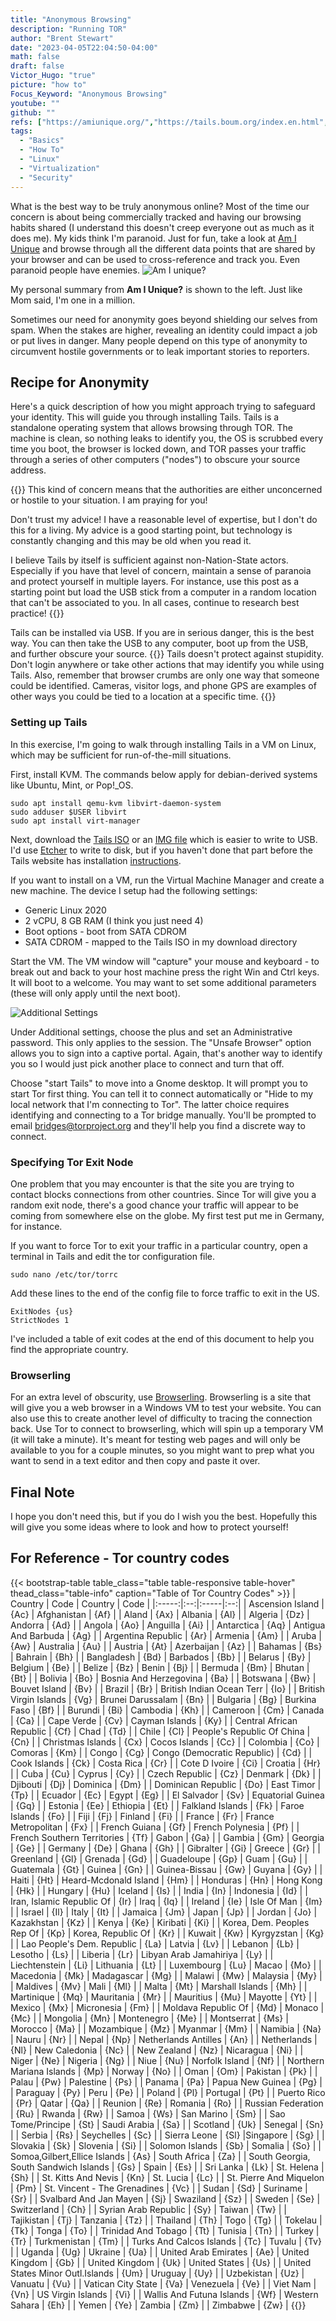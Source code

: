 ```yaml
---
title: "Anonymous Browsing"
description: "Running TOR"
author: "Brent Stewart"
date: "2023-04-05T22:04:50-04:00"
math: false
draft: false
Victor_Hugo: "true"
picture: "how to"
Focus_Keyword: "Anonymous Browsing"
youtube: ""
github: ""
refs: ["https://amiunique.org/","https://tails.boum.org/index.en.html","https://www.browserling.com/"]
tags:
  - "Basics"
  - "How To"
  - "Linux"
  - "Virtualization"
  - "Security"
---
```


What is the best way to be truly anonymous online?  Most of the time our concern is about being commercially tracked and having our browsing habits shared (I understand this doesn't creep everyone out as much as it does me).  My kids think I'm paranoid.  Just for fun, take a look at [Am I Unique](https://amiunique.org) and browse through all the different data points that are shared by your browser and can be used to cross-reference and track you.  Even paranoid people have enemies.
![Am I unique?](/230407_amiunique.png#floatleft)

My personal summary from __Am I Unique?__ is shown to the left.  Just like Mom said, I'm one in a million.

Sometimes our need for anonymity goes beyond shielding our selves from spam.  When the stakes are higher, revealing an identity could impact a job or put lives in danger.  Many people depend on this type of anonymity to circumvent hostile governments or to leak important stories to reporters.

## Recipe for Anonymity
Here's a quick description of how you might approach trying to safeguard your identity.  This will guide you through installing Tails.  Tails is a standalone operating system that allows browsing through TOR.  The machine is clean, so nothing leaks to identify you, the OS is scrubbed every time you boot, the browser is locked down, and TOR passes your traffic through a series of other computers ("nodes") to obscure your source address.

{{<danger title="Danger">}}
This kind of concern means that the authorities are either unconcerned or hostile to your situation.  I am praying for you!

Don't trust my advice!  I have a reasonable level of expertise, but I don't do this for a living.  My advice is a good starting point, but technology is constantly changing and this may be old when you read it.  

I believe Tails by itself is sufficient against non-Nation-State actors.  Especially if you have that level of concern, maintain a sense of paranoia and protect yourself in multiple layers.  For instance, use this post as a starting point but load the USB stick from a computer in a random location that can't be associated to you.  In all cases, continue to research best practice!
{{</danger>}}

Tails can be installed via USB.  If you are in serious danger, this is the best way.  You can then take the USB to any computer, boot up from the USB, and further obscure your source.
{{<danger title="Danger">}}
Tails doesn't protect against stupidity.  Don't login anywhere or take other actions that may identify you while using Tails.  Also, remember that browser crumbs are only one way that someone could be identified.  Cameras, visitor logs, and phone GPS are examples of other ways you could be tied to a location at a specific time.
{{</danger>}}

### Setting up Tails
In this exercise, I'm going to walk through installing Tails in a VM on Linux, which may be sufficient for run-of-the-mill situations.

First, install KVM.  The commands below apply for debian-derived systems like Ubuntu, Mint, or Pop!_OS.

    sudo apt install qemu-kvm libvirt-daemon-system
    sudo adduser $USER libvirt
    sudo apt install virt-manager

Next, download the [Tails ISO](https://tails.boum.org/install/dvd/index.en.html) or an [IMG file](https://tails.boum.org/install/download/) which is easier to write to USB.  I'd use [Etcher](https://www.google.com/url?sa=t&rct=j&q=&esrc=s&source=web&cd=&cad=rja&uact=8&ved=2ahUKEwio88TRvZr-AhVXIUQIHej7AqwQFnoECCAQAQ&url=https%3A%2F%2Fwww.balena.io%2Fetcher&usg=AOvVaw0UNPm_qcksmQ1aL8D-5gLD) to write to disk, but if you haven't done that part before the Tails website has installation [instructions](https://tails.boum.org/install/index.en.html). 

If you want to install on a VM, run the Virtual Machine Manager and create a new machine.  The device I setup had the following settings:
* Generic Linux 2020
* 2 vCPU, 8 GB RAM (I think you just need 4)
* Boot options - boot from SATA CDROM
* SATA CDROM - mapped to the Tails ISO in my download directory

Start the VM.  The VM window will "capture" your mouse and keyboard - to break out and back to your host machine press the right Win and Ctrl keys.  It will boot to a welcome.  You may want to set some additional parameters (these will only apply until the next boot).

![Additional Settings](/230407_tailsadditionalsettings.png#floatsmallright)

Under Additional settings, choose the plus and set an Administrative password.  This only applies to the session.  The "Unsafe Browser" option allows you to sign into a captive portal.  Again, that's another way to identify you so I would just pick another place to connect and turn that off.

Choose "start Tails" to move into a Gnome desktop.  It will prompt you to start Tor first thing.  You can tell it to connect automatically or "Hide to my local network that I'm connecting to Tor".  The latter choice requires identifying and connecting to a Tor bridge manually.  You'll be prompted to email bridges@torproject.org and they'll help you find a discrete way to connect.

### Specifying Tor Exit Node
One problem that you may encounter is that the site you are trying to contact blocks connections from other countries.  Since Tor will give you a random exit node, there's a good chance your traffic will appear to be coming from somewhere else on the globe.  My first test put me in Germany, for instance.

If you want to force Tor to exit your traffic in a particular country, open a terminal in Tails and edit the tor configuration file.

    sudo nano /etc/tor/torrc

Add these lines to the end of the config file to force traffic to exit in the US.  

    ExitNodes {us}
    StrictNodes 1

I've included a table of exit codes at the end of this document to help you find the appropriate country.

### Browserling
For an extra level of obscurity, use [Browserling](https://www.browserling.com/).  Browserling is a site that will give you a web browser in a Windows VM to test your website.  You can also use this to create another level of difficulty to tracing the connection back.  Use Tor to connect to browserling, which will spin up a temporary VM (it will take a minute).  It's meant for testing web pages and will only be available to you for a couple minutes, so you might want to prep what you want to send in a text editor and then copy and paste it over.  

## Final Note
I hope you don't need this, but if you do I wish you the best.  Hopefully this will give you some ideas where to look and how to protect yourself!

## For Reference -  Tor country codes
{{< bootstrap-table table_class="table table-responsive table-hover" thead_class="table-info" caption="Table of Tor Country Codes" >}}
| Country | Code | Country | Code |
|:-----:|:--:|:-----|:--:|
| Ascension Island | {Ac} | Afghanistan | {Af} |
| Aland | {Ax} | Albania | {Al} |
| Algeria | {Dz} | Andorra | {Ad} |
| Angola | {Ao} | Anguilla | {Ai} |
| Antarctica | {Aq} | Antigua And Barbuda | {Ag} |
| Argentina Republic | {Ar} | Armenia | {Am} |
| Aruba | {Aw} | Australia | {Au} |
| Austria | {At} | Azerbaijan | {Az} |
| Bahamas | {Bs} | Bahrain | {Bh} |
| Bangladesh | {Bd} | Barbados | {Bb} |
| Belarus | {By} | Belgium | {Be} |
| Belize | {Bz} | Benin | {Bj} |
| Bermuda | {Bm} | Bhutan | {Bt} |
| Bolivia | {Bo} | Bosnia And Herzegovina | {Ba} |
| Botswana | {Bw} | Bouvet Island | {Bv} |
| Brazil | {Br} | British Indian Ocean Terr | {Io} |
| British Virgin Islands | {Vg} | Brunei Darussalam | {Bn} |
| Bulgaria | {Bg} | Burkina Faso | {Bf} |
| Burundi | {Bi} | Cambodia | {Kh} |
| Cameroon | {Cm} | Canada | {Ca} |
| Cape Verde | {Cv} | Cayman Islands | {Ky} |
| Central African Republic | {Cf} | Chad | {Td} |
| Chile | {Cl} | People's Republic Of China | {Cn} |
| Christmas Islands | {Cx} | Cocos Islands | {Cc} |
| Colombia | {Co} | Comoras | {Km} |
| Congo | {Cg} | Congo (Democratic Republic) | {Cd} |
| Cook Islands | {Ck} | Costa Rica | {Cr} |
| Cote D Ivoire | {Ci} | Croatia | {Hr} |
| Cuba | {Cu} | Cyprus | {Cy} |
| Czech Republic | {Cz} | Denmark | {Dk} |
| Djibouti | {Dj} | Dominica | {Dm} |
| Dominican Republic | {Do} | East Timor | {Tp} |
| Ecuador | {Ec} | Egypt | {Eg} |
| El Salvador | {Sv} | Equatorial Guinea | {Gq} |
| Estonia | {Ee} | Ethiopia | {Et} |
| Falkland Islands | {Fk} | Faroe Islands | {Fo} |
| Fiji | {Fj} | Finland | {Fi} |
| France | {Fr} | France Metropolitan | {Fx} |
| French Guiana | {Gf} | French Polynesia | {Pf} |
| French Southern Territories | {Tf} | Gabon | {Ga} |
| Gambia | {Gm} | Georgia | {Ge} |
| Germany | {De} | Ghana | {Gh} |
| Gibralter | {Gi} | Greece | {Gr} |
| Greenland | {Gl} | Grenada | {Gd} |
| Guadeloupe | {Gp} | Guam | {Gu} | 
| Guatemala | {Gt} | Guinea | {Gn} |
| Guinea-Bissau | {Gw} | Guyana | {Gy} |
| Haiti | {Ht} | Heard-Mcdonald Island | {Hm} |
| Honduras | {Hn} | Hong Kong | {Hk} |
| Hungary | {Hu} | Iceland | {Is} |
| India | {In} | Indonesia | {Id} |
| Iran, Islamic Republic Of | {Ir} | Iraq | {Iq} |
| Ireland | {Ie} | Isle Of Man | {Im} |
| Israel | {Il} | Italy | {It} |
| Jamaica | {Jm} | Japan | {Jp} |
| Jordan | {Jo} | Kazakhstan | {Kz} |
| Kenya | {Ke} | Kiribati | {Ki} |
| Korea, Dem. Peoples Rep Of | {Kp} | Korea, Republic Of | {Kr} |
| Kuwait | {Kw} | Kyrgyzstan | {Kg} |
| Lao People's Dem. Republic | {La} | Latvia | {Lv} |
| Lebanon | {Lb} | Lesotho | {Ls} |
| Liberia | {Lr} | Libyan Arab Jamahiriya | {Ly} |
| Liechtenstein | {Li} | Lithuania | {Lt} |
| Luxembourg | {Lu} | Macao | {Mo} |
| Macedonia | {Mk} | Madagascar | {Mg} |
| Malawi | {Mw} | Malaysia | {My} |
| Maldives | {Mv} | Mali | {Ml} |
| Malta | {Mt} | Marshall Islands | {Mh} |
| Martinique | {Mq} | Mauritania | {Mr} |
| Mauritius | {Mu} | Mayotte | {Yt} |
| Mexico | {Mx} | Micronesia | {Fm} |
| Moldava Republic Of | {Md} | Monaco | {Mc} |
| Mongolia | {Mn} | Montenegro | {Me} |
| Montserrat | {Ms} | Morocco | {Ma} |
| Mozambique | {Mz} | Myanmar | {Mm} |
| Namibia | {Na} | Nauru | {Nr} |
| Nepal | {Np} | Netherlands Antilles | {An} |
| Netherlands | {Nl} | New Caledonia | {Nc} |
| New Zealand | {Nz} | Nicaragua | {Ni} |
| Niger | {Ne} | Nigeria | {Ng} |
| Niue | {Nu} | Norfolk Island | {Nf} |
| Northern Mariana Islands | {Mp} | Norway | {No} |
| Oman | {Om} | Pakistan | {Pk} |
| Palau | {Pw} | Palestine | {Ps} |
| Panama | {Pa} | Papua New Guinea | {Pg} |
| Paraguay | {Py} | Peru | {Pe} |
| Poland | {Pl} | Portugal | {Pt} |
| Puerto Rico | {Pr} | Qatar | {Qa} |
| Reunion | {Re} | Romania | {Ro} |
| Russian Federation | {Ru} | Rwanda | {Rw} |
| Samoa | {Ws} | San Marino | {Sm} |
| Sao Tome/Principe | {St} | Saudi Arabia | {Sa} |
| Scotland | {Uk} | Senegal | {Sn} |
| Serbia | {Rs} | Seychelles | {Sc} |
| Sierra Leone | {Sl} |Singapore | {Sg} |
| Slovakia | {Sk} | Slovenia | {Si} |
| Solomon Islands | {Sb} | Somalia | {So} |
| Somoa,Gilbert,Ellice Islands | {As} | South Africa | {Za} |
| South Georgia, South Sandwich Islands | {Gs} | Spain | {Es} |
| Sri Lanka | {Lk} | St. Helena | {Sh} |
| St. Kitts And Nevis | {Kn} | St. Lucia | {Lc} |
| St. Pierre And Miquelon | {Pm} | St. Vincent - The Grenadines | {Vc} |
| Sudan | {Sd} | Suriname | {Sr} |
| Svalbard And Jan Mayen | {Sj} | Swaziland | {Sz} |
| Sweden | {Se} | Switzerland | {Ch} |
| Syrian Arab Republic | {Sy} | Taiwan | {Tw} |
| Tajikistan | {Tj} | Tanzania | {Tz} |
| Thailand | {Th} | Togo | {Tg} |
| Tokelau | {Tk} | Tonga | {To} |
| Trinidad And Tobago | {Tt} | Tunisia | {Tn} |
| Turkey | {Tr} | Turkmenistan | {Tm} |
| Turks And Calcos Islands | {Tc} | Tuvalu | {Tv} |
| Uganda | {Ug} | Ukraine | {Ua} | 
| United Arab Emirates | {Ae} | United Kingdom | {Gb} |
| United Kingdom | {Uk} | United States | {Us} |
| United States Minor Outl.Islands | {Um} | Uruguay | {Uy} |
| Uzbekistan | {Uz} | Vanuatu | {Vu} |
| Vatican City State | {Va} | Venezuela | {Ve} |
| Viet Nam | {Vn} | US Virgin Islands | {Vi} |
| Wallis And Futuna Islands | {Wf} | Western Sahara | {Eh} |
| Yemen | {Ye} | Zambia | {Zm} |
| Zimbabwe | {Zw} |
{{</bootstrap-table>}}